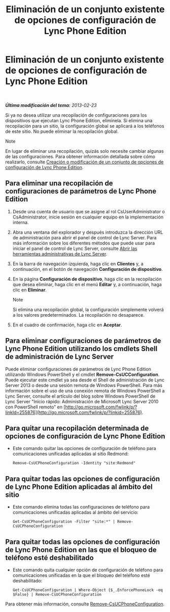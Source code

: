 ﻿---
title: Eliminación de un conjunto existente de opciones de configuración de Lync Phone Edition
TOCTitle: Eliminación de un conjunto existente de opciones de configuración de Lync Phone Edition
ms:assetid: 1bfc427d-4dcd-4199-b25f-8d5cfec2164f
ms:mtpsurl: https://technet.microsoft.com/es-es/library/JJ687984(v=OCS.15)
ms:contentKeyID: 49888909
ms.date: 01/07/2017
mtps_version: v=OCS.15
ms.translationtype: HT
---

# Eliminación de un conjunto existente de opciones de configuración de Lync Phone Edition

 

_**Última modificación del tema:** 2013-02-23_

Si ya no desea utilizar una recopilación de configuraciones para los dispositivos que ejecutan Lync Phone Edition, elimínela. Si elimina una recopilación para un sitio, la configuración global se aplicará a los teléfonos de este sitio. No puede eliminar la recopilación global.


> [!NOTE]
> En lugar de eliminar una recopilación, quizás solo necesite cambiar algunas de las configuraciones. Para obtener información detallada sobre cómo realizarlo, consulte <A href="lync-server-2013-create-or-modify-a-collection-of-lync-phone-edition-configuration-settings.md">Creación o modificación de un conjunto de opciones de configuración de Lync Phone Edition</A>.



## Para eliminar una recopilación de configuraciones de parámetros de Lync Phone Edition

1.  Desde una cuenta de usuario que se asigne al rol CsUserAdministrator o CsAdministrator, inicie sesión en cualquier equipo en la implementación interna.

2.  Abra una ventana del explorador y después introduzca la dirección URL de administración para abrir el panel de control de Lync Server. Para más información sobre los diferentes métodos que puede usar para iniciar el panel de control de Lync Server, consulte [Abrir las herramientas administrativas de Lync Server](lync-server-2013-open-lync-server-administrative-tools.md).

3.  En la barra de navegación izquierda, haga clic en **Clientes** y, a continuación, en el botón de navegación **Configuración de dispositivo**.

4.  En la página **Configuración de dispositivo**, haga clic en la recopilación que desea eliminar, haga clic en el menú **Editar** y, a continuación, haga clic en **Eliminar**.
    

    > [!NOTE]
    > Si elimina una recopilación global, la configuración simplemente volverá a los valores predeterminados. La recopilación no desaparece.



5.  En el cuadro de confirmación, haga clic en **Aceptar**.

## Para eliminar configuraciones de parámetros de Lync Phone Edition utilizando los cmdlets Shell de administración de Lync Server

Puede eliminar configuraciones de parámetros de Lync Phone Edition utilizando Windows PowerShell y el cmdlet **Remove-CsUCConfiguration**. Puede ejecutar este cmdlet ya sea desde el Shell de administración de Lync Server 2013 o desde una sesión remota de Windows PowerShell. Para más información sobre el uso de una conexión remota de Windows PowerShell a Lync Server, consulte el artículo del blog sobre Windows PowerShell de Lync Server "Inicio rápido: Administración de Microsoft Lync Server 2010 con PowerShell remoto" en [http://go.microsoft.com/fwlink/p/?linkId=255876](http://go.microsoft.com/fwlink/p/?linkid=255876).

## Para quitar una recopilación determinada de opciones de configuración de Lync Phone Edition

  - Este comando quitar las opciones de configuración de teléfono para comunicaciones unificadas aplicadas al sitio Redmond:
    
        Remove-CsUCPhoneConfiguration -Identity "site:Redmond"

## Para quitar todas las opciones de configuración de Lync Phone Edition aplicadas al ámbito del sitio

  - Este comando elimina todas las configuraciones de teléfono para comunicaciones unificadas aplicadas al ámbito del servicio:
    
        Get-CsUCPhoneConfiguration -Filter "site:*" | Remove-CsUCPhoneConfiguration

## Para quitar todas las opciones de configuración de Lync Phone Edition en las que el bloqueo de teléfono esté deshabilitado

  - Este comando quita cualquier opción de configuración de teléfono para comunicaciones unificadas en la que el bloqueo del teléfono esté deshabilitado:
    
        Get-CsUCPhoneConfiguration | Where-Object {$_.EnforcePhoneLock -eq $False} | Remove-CsUCPhoneConfiguration

Para obtener más información, consulte [Remove-CsUCPhoneConfiguration](remove-csucphoneconfiguration.md).

